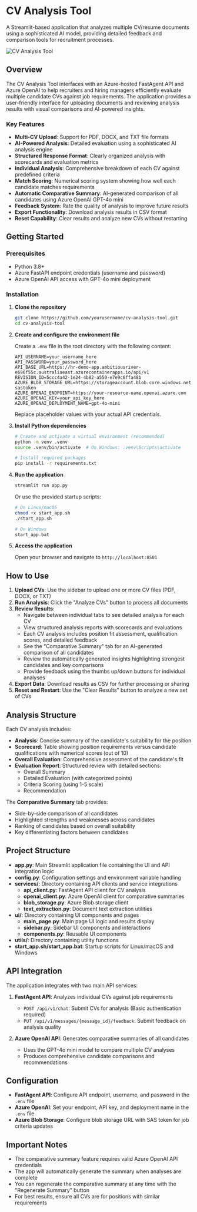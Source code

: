 # CV Analysis Tool

A Streamlit-based application that analyzes multiple CV/resume documents using a sophisticated AI model, providing detailed feedback and comparison tools for recruitment processes.

![CV Analysis Tool](src/images/homepage.png)

## Overview

The CV Analysis Tool interfaces with an Azure-hosted FastAgent API and Azure OpenAI to help recruiters and hiring managers efficiently evaluate multiple candidate CVs against job requirements. The application provides a user-friendly interface for uploading documents and reviewing analysis results with visual comparisons and AI-powered insights.

### Key Features

- **Multi-CV Upload**: Support for PDF, DOCX, and TXT file formats
- **AI-Powered Analysis**: Detailed evaluation using a sophisticated AI analysis engine
- **Structured Response Format**: Clearly organized analysis with scorecards and evaluation metrics
- **Individual Analysis**: Comprehensive breakdown of each CV against predefined criteria
- **Match Scoring**: Numerical scoring system showing how well each candidate matches requirements
- **Automatic Comparative Summary**: AI-generated comparison of all candidates using Azure OpenAI GPT-4o mini
- **Feedback System**: Rate the quality of analysis to improve future results
- **Export Functionality**: Download analysis results in CSV format
- **Reset Capability**: Clear results and analyze new CVs without restarting

## Getting Started

### Prerequisites

- Python 3.8+
- Azure FastAPI endpoint credentials (username and password)
- Azure OpenAI API access with GPT-4o mini deployment

### Installation

1. **Clone the repository**

   ```bash
   git clone https://github.com/yourusername/cv-analysis-tool.git
   cd cv-analysis-tool
   ```

2. **Create and configure the environment file**

   Create a `.env` file in the root directory with the following content:

   ```
   API_USERNAME=your_username_here
   API_PASSWORD=your_password_here
   API_BASE_URL=https://hr-demo-app.ambitiousriver-e696f55c.australiaeast.azurecontainerapps.io/api/v1
   REVISION_ID=5ccc4a42-1e24-4b82-a550-e7e9c6ffa48b
   AZURE_BLOB_STORAGE_URL=https://storageaccount.blob.core.windows.net/container/blob?sastoken
   AZURE_OPENAI_ENDPOINT=https://your-resource-name.openai.azure.com
   AZURE_OPENAI_KEY=your_api_key_here
   AZURE_OPENAI_DEPLOYMENT_NAME=gpt-4o-mini
   ```

   Replace placeholder values with your actual API credentials.

3. **Install Python dependencies**

   ```bash
   # Create and activate a virtual environment (recommended)
   python -m venv .venv
   source .venv/bin/activate  # On Windows: .venv\Scripts\activate

   # Install required packages
   pip install -r requirements.txt
   ```

4. **Run the application**

   ```bash
   streamlit run app.py
   ```

   Or use the provided startup scripts:

   ```bash
   # On Linux/macOS
   chmod +x start_app.sh
   ./start_app.sh

   # On Windows
   start_app.bat
   ```

5. **Access the application**

   Open your browser and navigate to `http://localhost:8501`

## How to Use

1. **Upload CVs**: Use the sidebar to upload one or more CV files (PDF, DOCX, or TXT)
2. **Run Analysis**: Click the "Analyze CVs" button to process all documents
3. **Review Results**:
   - Navigate between individual tabs to see detailed analysis for each CV
   - View structured analysis reports with scorecards and evaluations
   - Each CV analysis includes position fit assessment, qualification scores, and detailed feedback
   - See the "Comparative Summary" tab for an AI-generated comparison of all candidates
   - Review the automatically generated insights highlighting strongest candidates and key comparisons
   - Provide feedback using the thumbs up/down buttons for individual analyses
4. **Export Data**: Download results as CSV for further processing or sharing
5. **Reset and Restart**: Use the "Clear Results" button to analyze a new set of CVs

## Analysis Structure

Each CV analysis includes:

- **Analysis**: Concise summary of the candidate's suitability for the position
- **Scorecard**: Table showing position requirements versus candidate qualifications with numerical scores (out of 10)
- **Overall Evaluation**: Comprehensive assessment of the candidate's fit
- **Evaluation Report**: Structured review with detailed sections:
  - Overall Summary
  - Detailed Evaluation (with categorized points)
  - Criteria Scoring (using 1-5 scale)
  - Recommendation

The **Comparative Summary** tab provides:

- Side-by-side comparison of all candidates
- Highlighted strengths and weaknesses across candidates
- Ranking of candidates based on overall suitability
- Key differentiating factors between candidates

## Project Structure

- **app.py**: Main Streamlit application file containing the UI and API integration logic
- **config.py**: Configuration settings and environment variable handling
- **services/**: Directory containing API clients and service integrations
  - **api_client.py**: FastAgent API client for CV analysis
  - **openai_client.py**: Azure OpenAI client for comparative summaries
  - **blob_storage.py**: Azure Blob storage client
  - **text_extraction.py**: Document text extraction utilities
- **ui/**: Directory containing UI components and pages
  - **main_page.py**: Main page UI logic and results display
  - **sidebar.py**: Sidebar UI components and interactions
  - **components.py**: Reusable UI components
- **utils/**: Directory containing utility functions
- **start_app.sh/start_app.bat**: Startup scripts for Linux/macOS and Windows

## API Integration

The application integrates with two main API services:

1. **FastAgent API**: Analyzes individual CVs against job requirements

   - `POST /api/v1/chat`: Submit CVs for analysis (Basic authentication required)
   - `PUT /api/v1/messages/{message_id}/feedback`: Submit feedback on analysis quality

2. **Azure OpenAI API**: Generates comparative summaries of all candidates
   - Uses the GPT-4o mini model to compare multiple CV analyses
   - Produces comprehensive candidate comparisons and recommendations

## Configuration

- **FastAgent API**: Configure API endpoint, username, and password in the `.env` file
- **Azure OpenAI**: Set your endpoint, API key, and deployment name in the `.env` file
- **Azure Blob Storage**: Configure blob storage URL with SAS token for job criteria updates

## Important Notes

- The comparative summary feature requires valid Azure OpenAI API credentials
- The app will automatically generate the summary when analyses are complete
- You can regenerate the comparative summary at any time with the "Regenerate Summary" button
- For best results, ensure all CVs are for positions with similar requirements
